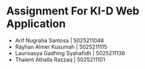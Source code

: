 # Assignment For KI-D Web Application

- Arif Nugraha Santosa          | 5025211048
- Rayhan Almer Kusumah          | 5025211115 
- Laurivasya Gadhing Syahafidh  | 5025211136
- Thalent Athalla Razzaq        | 5025211101

 
